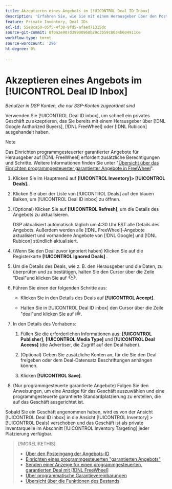 ```yaml
---
title: Akzeptieren eines Angebots im [!UICONTROL Deal ID Inbox]
description: 'Erfahren Sie, wie Sie mit einem Herausgeber über den Posteingang der Angebots-ID einen privaten Deal akzeptieren, den Sie bereits mit einem Herausgeber ausgehandelt haben. [!DNL Google Authorized Buyers], [!DNL FreeWheel], or [!DNL Rubicon] '
feature: Private Inventory, Deal IDs
exl-id: 55e8ca50-05f5-4f38-9fd5-afaed71315dc
source-git-commit: 0f0a2e907d39900968b29c3b59c8034b604911ce
workflow-type: tm+mt
source-wordcount: '296'
ht-degree: 0%

---
```


# Akzeptieren eines Angebots im [!UICONTROL Deal ID Inbox]

*Benutzer in DSP Konten, die nur SSP-Konten zugeordnet sind*

Verwenden Sie [!UICONTROL Deal ID inbox], um schnell ein privates Geschäft zu akzeptieren, das Sie bereits mit einem Herausgeber über [!DNL Google Authorized Buyers], [!DNL FreeWheel] oder [!DNL Rubicon] ausgehandelt haben.

>[!NOTE]
>
>Das Einrichten programmgesteuerter garantierter Angebote für Herausgeber auf [!DNL FreeWheel] erfordert zusätzliche Berechtigungen und Schritte. Weitere Informationen finden Sie unter &quot;[Übersicht über das Einrichten programmgesteuerter garantierter Angebote in FreeWheel](freewheel-overview.md)&quot;.

1. Klicken Sie im Hauptmenü auf **[!UICONTROL Inventory]> [!UICONTROL Deals].**.

1. Klicken Sie über der Liste von [!UICONTROL Deals] auf den blauen Balken, um [!UICONTROL Deal ID inbox] zu öffnen.

1. (Optional) Klicken Sie auf **[!UICONTROL Refresh]**, um die Details des Angebots zu aktualisieren.

   DSP aktualisiert automatisch täglich um 4:30 Uhr EST alle Details des Angebots. Außerdem werden alle [!DNL FreeWheel]-Angebote aktualisiert und vorhandene Angebote von [!DNL Google] und [!DNL Rubicon] stündlich aktualisiert.

1. (Wenn Sie den Deal zuvor ignoriert haben) Klicken Sie auf die Registerkarte **[!UICONTROL Ignored Deals]** .

1. Um die Details des Deals, wie z. B. den Herausgeber und die Daten, zu überprüfen und zu bestätigen, halten Sie den Cursor über die Zeile &quot;Deal&quot;und klicken Sie auf ![Review](/help/dsp/assets/review.png).

1. Führen Sie einen der folgenden Schritte aus:

   * Klicken Sie in den Details des Deals auf **[!UICONTROL Accept]**.

   * Halten Sie in [!UICONTROL Deal ID inbox] den Cursor über die Zeile &quot;deal&quot;und klicken Sie auf ![Accept](/help/dsp/assets/accept.png).

1. In den Details des Vorhabens:
   1. Füllen Sie die erforderlichen Informationen aus: **[!UICONTROL Publisher]**, **[!UICONTROL Media Type]** und **[!UICONTROL Deal Access]** (die Advertiser, die Zugriff auf den Deal haben).
   1. (Optional) Geben Sie zusätzliche Konten an, für die Sie den Deal freigeben oder dem Deal-Datensatz Beschriftungen anhängen können.

   1. Klicken **[!UICONTROL Save]**.

1. (Nur programmgesteuerte garantierte Angebote) Folgen Sie den Anweisungen, um eine Anzeige für das Geschäft auszuwählen und eine programmgesteuerte garantierte Standardplatzierung zu erstellen, die auf das Geschäft ausgerichtet ist.

Sobald Sie ein Geschäft angenommen haben, wird es von der Ansicht [!UICONTROL Deal ID inbox] in die Ansicht [!UICONTROL Inventory] > [!UICONTROL Deals] verschoben und das Geschäft ist als private Inventarquelle im Abschnitt [!UICONTROL Inventory Targeting] jeder Platzierung verfügbar.

>[!MORELIKETHIS]
>
>* [Über den Posteingang der Angebots-ID](deal-id-inbox-about.md)
>* [Einrichten eines programmgesteuerten &quot;garantierten Angebots&quot;](programmatic-guaranteed-set-up.md)
>* [Senden einer Anzeige für einen programmgesteuerten, garantierten Deal mit [!DNL FreeWheel]](freewheel-submit.md)
>* [Über programmatische Garantievereinbarungen](programmatic-guaranteed-about.md)
>* [Übersicht über die Funktionen des Bestands](inventory-overview.md)

